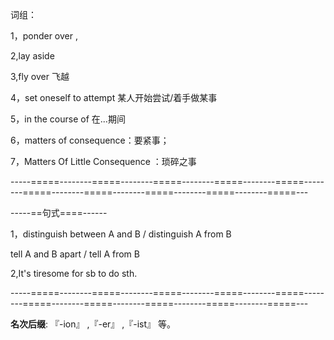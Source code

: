 词组：

1，ponder over ,

2,lay aside

3,fly over 飞越

4，set oneself to attempt  某人开始尝试/着手做某事

5，in the course of  在...期间

6，matters of consequence：要紧事； 

7，Matters Of Little Consequence ：琐碎之事


-----=====--------=====--------=====--------=====--------=====--------=====--------=====--------=====--------=====--------=====---

-----==句式====------

1，distinguish between A and B / distinguish A from B

   tell A and B apart  / tell A from B
   
2,It's tiresome for sb to do sth.





-----=====--------=====--------=====--------=====--------=====--------=====--------=====--------=====--------=====--------=====---

**名次后缀**: 『-ion』 ,『-er』 ,『-ist』 等。

